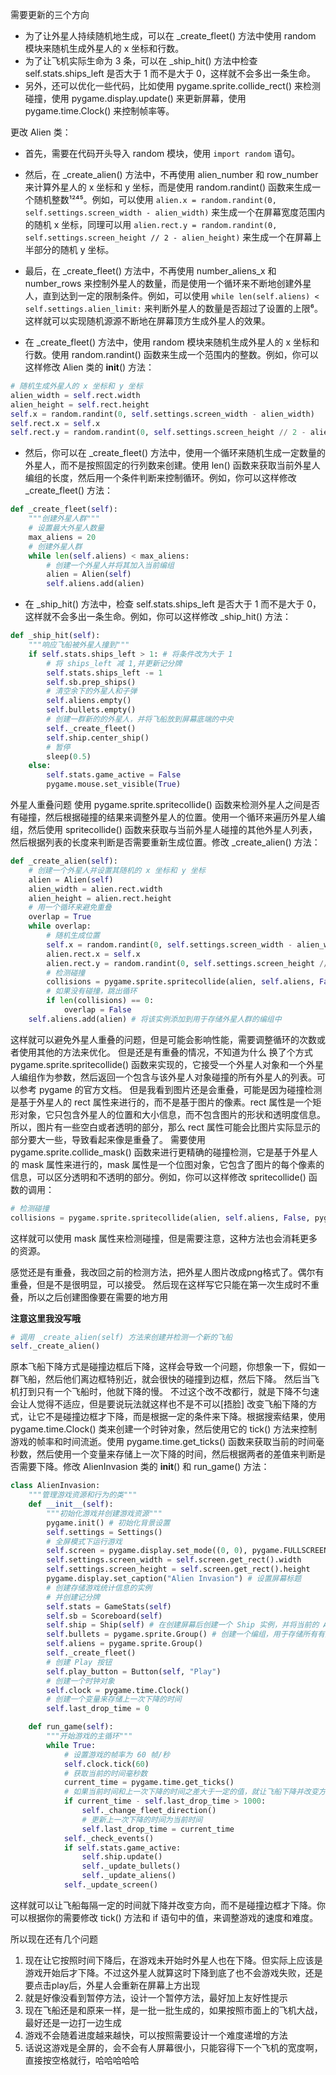 需要更新的三个方向
- 为了让外星人持续随机地生成，可以在 _create_fleet() 方法中使用 random 模块来随机生成外星人的 x 坐标和行数。
- 为了让飞机实际生命为 3 条，可以在 _ship_hit() 方法中检查 self.stats.ships_left 是否大于 1 而不是大于 0，这样就不会多出一条生命。
- 另外，还可以优化一些代码，比如使用 pygame.sprite.collide_rect() 来检测碰撞，使用 pygame.display.update() 来更新屏幕，使用 pygame.time.Clock() 来控制帧率等。

更改 Alien 类：
- 首先，需要在代码开头导入 random 模块，使用 `import random` 语句。
- 然后，在 _create_alien() 方法中，不再使用 alien_number 和 row_number 来计算外星人的 x 坐标和 y 坐标，而是使用 random.randint() 函数来生成一个随机整数¹²⁴⁵。例如，可以使用 `alien.x = random.randint(0, self.settings.screen_width - alien_width)` 来生成一个在屏幕宽度范围内的随机 x 坐标，同理可以用 `alien.rect.y = random.randint(0, self.settings.screen_height // 2 - alien_height)` 来生成一个在屏幕上半部分的随机 y 坐标。
- 最后，在 _create_fleet() 方法中，不再使用 number_aliens_x 和 number_rows 来控制外星人的数量，而是使用一个循环来不断地创建外星人，直到达到一定的限制条件。例如，可以使用 `while len(self.aliens) < self.settings.alien_limit:` 来判断外星人的数量是否超过了设置的上限⁶。这样就可以实现随机源源不断地在屏幕顶方生成外星人的效果。


- 在 _create_fleet() 方法中，使用 random 模块来随机生成外星人的 x 坐标和行数。使用 random.randint() 函数来生成一个范围内的整数。例如，你可以这样修改 Alien 类的 __init__() 方法：

```python
# 随机生成外星人的 x 坐标和 y 坐标
alien_width = self.rect.width
alien_height = self.rect.height
self.x = random.randint(0, self.settings.screen_width - alien_width)
self.rect.x = self.x
self.rect.y = random.randint(0, self.settings.screen_height // 2 - alien_height)
```

- 然后，你可以在 _create_fleet() 方法中，使用一个循环来随机生成一定数量的外星人，而不是按照固定的行列数来创建。使用 len() 函数来获取当前外星人编组的长度，然后用一个条件判断来控制循环。例如，你可以这样修改 _create_fleet() 方法：

```python
def _create_fleet(self):
    """创建外星人群"""
    # 设置最大外星人数量
    max_aliens = 20
    # 创建外星人群
    while len(self.aliens) < max_aliens:
        # 创建一个外星人并将其加入当前编组
        alien = Alien(self)
        self.aliens.add(alien)
```

- 在 _ship_hit() 方法中，检查 self.stats.ships_left 是否大于 1 而不是大于 0，这样就不会多出一条生命。例如，你可以这样修改 _ship_hit() 方法：

```python
def _ship_hit(self):
    """响应飞船被外星人撞到"""
    if self.stats.ships_left > 1: # 将条件改为大于 1
        # 将 ships_left 减 1,并更新记分牌
        self.stats.ships_left -= 1
        self.sb.prep_ships()
        # 清空余下的外星人和子弹
        self.aliens.empty()
        self.bullets.empty()
        # 创建一群新的的外星人，并将飞船放到屏幕底端的中央
        self._create_fleet()
        self.ship.center_ship()
        # 暂停
        sleep(0.5)
    else:
        self.stats.game_active = False
        pygame.mouse.set_visible(True)
```

外星人重叠问题
使用 pygame.sprite.spritecollide() 函数来检测外星人之间是否有碰撞，然后根据碰撞的结果来调整外星人的位置。使用一个循环来遍历外星人编组，然后使用 spritecollide() 函数来获取与当前外星人碰撞的其他外星人列表，然后根据列表的长度来判断是否需要重新生成位置。修改 _create_alien() 方法：

```python
def _create_alien(self):
    # 创建一个外星人并设置其随机的 x 坐标和 y 坐标
    alien = Alien(self)
    alien_width = alien.rect.width
    alien_height = alien.rect.height
    # 用一个循环来避免重叠
    overlap = True
    while overlap:
        # 随机生成位置
        self.x = random.randint(0, self.settings.screen_width - alien_width)
        alien.rect.x = self.x
        alien.rect.y = random.randint(0, self.settings.screen_height // 2 - alien_height)
        # 检测碰撞
        collisions = pygame.sprite.spritecollide(alien, self.aliens, False)
        # 如果没有碰撞，跳出循环
        if len(collisions) == 0:
            overlap = False
    self.aliens.add(alien) # 将该实例添加到用于存储外星人群的编组中
```

这样就可以避免外星人重叠的问题，但是可能会影响性能，需要调整循环的次数或者使用其他的方法来优化。
但是还是有重叠的情况，不知道为什么
换了个方式pygame.sprite.spritecollide() 函数来实现的，它接受一个外星人对象和一个外星人编组作为参数，然后返回一个包含与该外星人对象碰撞的所有外星人的列表。可以参考 pygame 的官方文档。
但是我看到图片还是会重叠，可能是因为碰撞检测是基于外星人的 rect 属性来进行的，而不是基于图片的像素。rect 属性是一个矩形对象，它只包含外星人的位置和大小信息，而不包含图片的形状和透明度信息。
所以，图片有一些空白或者透明的部分，那么 rect 属性可能会比图片实际显示的部分要大一些，导致看起来像是重叠了。
需要使用 pygame.sprite.collide_mask() 函数来进行更精确的碰撞检测，它是基于外星人的 mask 属性来进行的，mask 属性是一个位图对象，它包含了图片的每个像素的信息，可以区分透明和不透明的部分。例如，你可以这样修改 spritecollide() 函数的调用：

```python
# 检测碰撞
collisions = pygame.sprite.spritecollide(alien, self.aliens, False, pygame.sprite.collide_mask)
```

这样就可以使用 mask 属性来检测碰撞，但是需要注意，这种方法也会消耗更多的资源。

感觉还是有重叠，我改回之前的检测方法，把外星人图片改成png格式了。偶尔有重叠，但是不是很明显，可以接受。
然后现在这样写它只能在第一次生成时不重叠，所以之后创建图像要在需要的地方用

**注意这里我没写哦**
```python
# 调用 _create_alien(self) 方法来创建并检测一个新的飞船
self._create_alien()
```

原本飞船下降方式是碰撞边框后下降，这样会导致一个问题，你想象一下，假如一群飞船，然后他们离边框特别近，就会很快的碰撞到边框，然后下降。
然后当飞机打到只有一个飞船时，他就下降的慢。
不过这个改不改都行，就是下降不匀速会让人觉得不适应，但是要说玩法就这样也不是不可以[捂脸]
改变飞船下降的方式，让它不是碰撞边框才下降，而是根据一定的条件来下降。根据搜索结果，使用 pygame.time.Clock() 类来创建一个时钟对象，然后使用它的 tick() 方法来控制游戏的帧率和时间流逝。使用 pygame.time.get_ticks() 函数来获取当前的时间毫秒数，然后使用一个变量来存储上一次下降的时间，然后根据两者的差值来判断是否需要下降。修改 AlienInvasion 类的 __init__() 和 run_game() 方法：

```python
class AlienInvasion:
    """管理游戏资源和行为的类"""
    def __init__(self):
        """初始化游戏并创建游戏资源"""
        pygame.init() # 初始化背景设置
        self.settings = Settings()
        # 全屏模式下运行游戏
        self.screen = pygame.display.set_mode((0, 0), pygame.FULLSCREEN)
        self.settings.screen_width = self.screen.get_rect().width
        self.settings.screen_height = self.screen.get_rect().height
        pygame.display.set_caption("Alien Invasion") # 设置屏幕标题
        # 创建存储游戏统计信息的实例
        # 并创建记分牌
        self.stats = GameStats(self)
        self.sb = Scoreboard(self)
        self.ship = Ship(self) # 在创建屏幕后创建一个 Ship 实例，并将当前的 AlienInvasion 实例作为参数
        self.bullets = pygame.sprite.Group() # 创建一个编组，用于存储所有有效的子弹
        self.aliens = pygame.sprite.Group()
        self._create_fleet()
        # 创建 Play 按钮
        self.play_button = Button(self, "Play")
        # 创建一个时钟对象
        self.clock = pygame.time.Clock()
        # 创建一个变量来存储上一次下降的时间
        self.last_drop_time = 0

    def run_game(self):
        """开始游戏的主循环"""
        while True:
            # 设置游戏的帧率为 60 帧/秒
            self.clock.tick(60)
            # 获取当前的时间毫秒数
            current_time = pygame.time.get_ticks()
            # 如果当前时间和上一次下降的时间之差大于一定的值，就让飞船下降并改变方向
            if current_time - self.last_drop_time > 1000:
                self._change_fleet_direction()
                # 更新上一次下降的时间为当前时间
                self.last_drop_time = current_time
            self._check_events()
            if self.stats.game_active:
                self.ship.update()
                self._update_bullets()
                self._update_aliens()
            self._update_screen()
```
这样就可以让飞船每隔一定的时间就下降并改变方向，而不是碰撞边框才下降。你可以根据你的需要修改 tick() 方法和 if 语句中的值，来调整游戏的速度和难度。

所以现在还有几个问题
1. 现在让它按照时间下降后，在游戏未开始时外星人也在下降。但实际上应该是游戏开始后才下降。不过这外星人就算这时下降到底了也不会游戏失败，还是要点击play后，外星人会重新在屏幕上方出现
2. 就是好像没看到暂停方法，设计一个暂停方法，最好加上友好性提示
3. 现在飞船还是和原来一样，是一批一批生成的，如果按照市面上的飞机大战，最好还是一边打一边生成
4. 游戏不会随着进度越来越快，可以按照需要设计一个难度递增的方法
5. 话说这游戏是全屏的，会不会有人屏幕很小，只能容得下一个飞机的宽度啊，直接按空格就行，哈哈哈哈哈